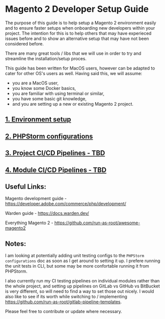 # Magento 2 Developer Setup Guide

The purpose of this guide is to help setup a Magento 2 environment easily and to ensure faster setups when onboarding 
new developers within your project. The intention for this is to help others that may have experieced issues before and
to show an alternative setup that may have not been considered before.

There are many great tools / libs that we will use in order to try and streamline the installation/setup proces.

This guide has been written for MacOS users, however can be adapted to cater for other OS's users as well. Having said 
this, we will assume:
- you are a MacOS user,
- you know some Docker basics,
- you are familiar with using terminal or similar,
- you have some basic git knowledge,
- and you are setting up a new or existing Magento 2 project.

## [1. Environment setup](docs/enviroment-setup.md)

## [2. PHPStorm configurations](docs/phpstorm-config.md)

## [3. Project CI/CD Pipelines - TBD](docs/project-pipelines-gitlab.md)

## [4. Module CI/CD Pipelines - TBD](docs/module-pipelines-gitlab.md)


## Useful Links:

Magento development guide - <https://developer.adobe.com/commerce/php/development/>

Warden guide - <https://docs.warden.dev/>

Everything Magento 2 - <https://github.com/run-as-root/awesome-magento2>


## Notes:

I am looking at potentially adding unit testing configs to the `PHPStorm configurations` doc as soon as I get around to
setting it up. I prefere running the unit tests in CLI, but some may be more confortable running it from PHPStorm.

I also currently run my CI testing pipelines on individual modules rather than the whole project, and setting up 
pipelines on GitLab vs GitHub vs BitBucket is very different, so will need to find a way to set those out nicely. I 
would also like to see if its worth while switching to / implementing 
<https://github.com/run-as-root/gitlab-pipeline-templates>.

Please feel free to contribute or update where necessary.